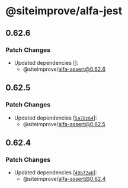 # @siteimprove/alfa-jest

## 0.62.6

### Patch Changes

- Updated dependencies []:
  - @siteimprove/alfa-assert@0.62.6

## 0.62.5

### Patch Changes

- Updated dependencies [[`5a78c64`](https://github.com/Siteimprove/alfa-integrations/commit/5a78c64fb319946d82040fc4ca8858e409589e7d)]:
  - @siteimprove/alfa-assert@0.62.5

## 0.62.4

### Patch Changes

- Updated dependencies [[`49b72ab`](https://github.com/Siteimprove/alfa-integrations/commit/49b72abeb00d2b64e88a3f08a96ff254636efaf6)]:
  - @siteimprove/alfa-assert@0.62.4
